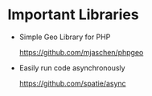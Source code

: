 # Important Libraries 

- Simple Geo Library for PHP
  
  https://github.com/mjaschen/phpgeo 

- Easily run code asynchronously
  
  https://github.com/spatie/async
